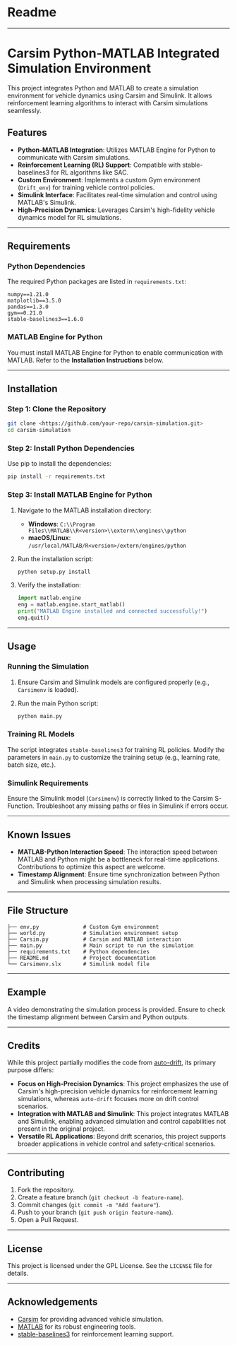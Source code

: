 # Readme

---

# Carsim Python-MATLAB Integrated Simulation Environment

This project integrates Python and MATLAB to create a simulation environment for vehicle dynamics using Carsim and Simulink. It allows reinforcement learning algorithms to interact with Carsim simulations seamlessly.

## Features

- **Python-MATLAB Integration**: Utilizes MATLAB Engine for Python to communicate with Carsim simulations.
- **Reinforcement Learning (RL) Support**: Compatible with stable-baselines3 for RL algorithms like SAC.
- **Custom Environment**: Implements a custom Gym environment (`Drift_env`) for training vehicle control policies.
- **Simulink Interface**: Facilitates real-time simulation and control using MATLAB's Simulink.
- **High-Precision Dynamics**: Leverages Carsim's high-fidelity vehicle dynamics model for RL simulations.

---

## Requirements

### Python Dependencies

The required Python packages are listed in `requirements.txt`:

```
numpy==1.21.0
matplotlib==3.5.0
pandas==1.3.0
gym==0.21.0
stable-baselines3==1.6.0
```

### MATLAB Engine for Python

You must install MATLAB Engine for Python to enable communication with MATLAB. Refer to the **Installation Instructions** below.

---

## Installation

### Step 1: Clone the Repository

```bash
git clone <https://github.com/your-repo/carsim-simulation.git>
cd carsim-simulation
```

### Step 2: Install Python Dependencies

Use pip to install the dependencies:

```bash
pip install -r requirements.txt
```

### Step 3: Install MATLAB Engine for Python

1. Navigate to the MATLAB installation directory:
    - **Windows**: `C:\\Program Files\\MATLAB\\R<version>\\extern\\engines\\python`
    - **macOS/Linux**: `/usr/local/MATLAB/R<version>/extern/engines/python`
2. Run the installation script:
    
    ```bash
    python setup.py install
    ```
    
3. Verify the installation:
    
    ```python
    import matlab.engine
    eng = matlab.engine.start_matlab()
    print("MATLAB Engine installed and connected successfully!")
    eng.quit()
    ```
    

---

## Usage

### Running the Simulation

1. Ensure Carsim and Simulink models are configured properly (e.g., `Carsimenv` is loaded).
2. Run the main Python script:
    
    ```bash
    python main.py
    ```
    

### Training RL Models

The script integrates `stable-baselines3` for training RL policies. Modify the parameters in `main.py` to customize the training setup (e.g., learning rate, batch size, etc.).

### Simulink Requirements

Ensure the Simulink model (`Carsimenv`) is correctly linked to the Carsim S-Function. Troubleshoot any missing paths or files in Simulink if errors occur.

---

## Known Issues

- **MATLAB-Python Interaction Speed**: The interaction speed between MATLAB and Python might be a bottleneck for real-time applications. Contributions to optimize this aspect are welcome.
- **Timestamp Alignment**: Ensure time synchronization between Python and Simulink when processing simulation results.

---

## File Structure

```
├── env.py              # Custom Gym environment
├── world.py            # Simulation environment setup
├── Carsim.py           # Carsim and MATLAB interaction
├── main.py             # Main script to run the simulation
├── requirements.txt    # Python dependencies
├── README.md           # Project documentation
└── Carsimenv.slx       # Simulink model file
```

---

## Example

A video demonstrating the simulation process is provided. Ensure to check the timestamp alignment between Carsim and Python outputs.

---

## Credits

While this project partially modifies the code from [auto-drift](https://github.com/angloth/auto-drift), its primary purpose differs:

- **Focus on High-Precision Dynamics**: This project emphasizes the use of Carsim's high-precision vehicle dynamics for reinforcement learning simulations, whereas `auto-drift` focuses more on drift control scenarios.
- **Integration with MATLAB and Simulink**: This project integrates MATLAB and Simulink, enabling advanced simulation and control capabilities not present in the original project.
- **Versatile RL Applications**: Beyond drift scenarios, this project supports broader applications in vehicle control and safety-critical scenarios.

---

## Contributing

1. Fork the repository.
2. Create a feature branch (`git checkout -b feature-name`).
3. Commit changes (`git commit -m "Add feature"`).
4. Push to your branch (`git push origin feature-name`).
5. Open a Pull Request.

---

## License

This project is licensed under the GPL License. See the `LICENSE` file for details.

---

## Acknowledgements

- [Carsim](https://www.carsim.com/) for providing advanced vehicle simulation.
- [MATLAB](https://www.mathworks.com/products/matlab.html) for its robust engineering tools.
- [stable-baselines3](https://github.com/DLR-RM/stable-baselines3) for reinforcement learning support.
